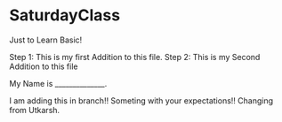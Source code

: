 # SaturdayClass
Just to Learn Basic!

Step 1: This is my first Addition to this file.
Step 2: This is my Second Addition to this file 

My Name is ______________.

I am adding this in branch!!
Someting with your expectations!!
Changing from Utkarsh.
